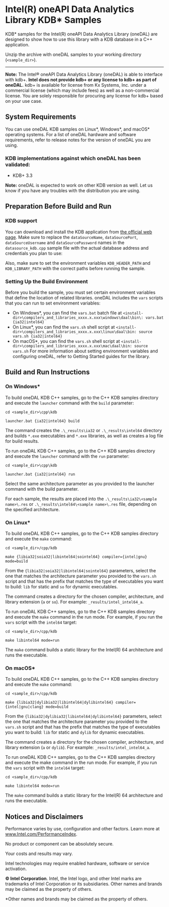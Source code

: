 # Intel(R) oneAPI Data Analytics Library KDB\* Samples

KDB\* samples for the Intel(R) oneAPI Data Analytics Library (oneDAL) are designed to show how to use this library with a KDB database in a C++ application.

Unzip the archive with oneDAL samples to your working directory (`<sample_dir>`).

-----------------------------------------------------------------------------------------------------------------------------------------
**Note:** The Intel® oneAPI Data Analytics Library (oneDAL) is able to interface with kdb+. **Intel does not provide kdb+ or any license to kdb+ as part of oneDAL.** kdb+ is available for license from Kx Systems, Inc. under a commercial license (which may include fees) as well as a non-commercial license. You are solely responsible for procuring any license for kdb+ based on your use case.

## System Requirements
You can use oneDAL KDB samples on Linux\*, Windows\*, and macOS\* operating systems. For a list of oneDAL hardware and software requirements, refer to release notes for the version of oneDAL you are using.

### KDB implementations against which oneDAL has been validated:
- KDB+ 3.3

**Note:** oneDAL is expected to work on other KDB version as well. Let us know if you have any troubles with the distribution you are using.

## Preparation Before Build and Run
### KDB support
You can download and install the KDB application from [the official web page][kdb]. Make sure to replace the `dataSourceName`, `dataSourcePort`, `dataSourceUsername` and `dataSourcePassword` names in the `datasource_kdb.cpp` sample file with the actual database address and credentials you plan to use:

Also, make sure to set the environment variables `KDB_HEADER_PATH` and `KDB_LIBRARY_PATH` with the correct paths before running the sample.

### Setting Up the Build Environment
Before you build the sample, you must set certain environment variables that define the location of related libraries. oneDAL includes the `vars` scripts that you can run to set environment variables:

- On Windows\*, you can find the `vars.bat` batch file at `<install-dir>\compilers_and_libraries_xxxx.x.xxx\windows\daal\bin\:
vars.bat {ia32|intel64}`
- On Linux\*, you can find the `vars.sh` shell script at `<install-dir>\compilers_and_libraries_xxxx.x.xxx\linux\daal\bin:
source vars.sh {ia32|intel64}`
- On macOS\*, you can find the `vars.sh` shell script at `<install-dir>\compilers_and_libraries_xxxx.x.xxx\mac\daal\bin:
source vars.sh`
For more information about setting environment variables and configuring oneDAL, refer to Getting Started guides for the library.

## Build and Run Instructions
### On Windows\*
To build oneDAL KDB C++ samples, go to the C++ KDB samples directory and execute the `launcher` command with the `build` parameter:

```
cd <sample_dir>\cpp\kdb

launcher.bat {ia32|intel64} build
```

The command creates the `.\_results\ia32` or `.\_results\intel64` directory and builds `*.exe` executables and `*.exe` libraries, as well as creates a log file for build results.

To run oneDAL KDB C++ samples, go to the C++ KDB samples directory and execute the `launcher` command with the `run` parameter:

```
cd <sample_dir>\cpp\kdb

launcher.bat {ia32|intel64} run
```

Select the same architecture parameter as you provided to the launcher command with the build parameter.

For each sample, the results are placed into the `.\_results\ia32\<sample name>\.res` or `.\_results\intel64\<sample name>\.res` file, depending on the specified architecture.

### On Linux\*
To build oneDAL KDB C++ samples, go to the C++ KDB samples directory and execute the `make` command:

```
cd <sample_dir>/cpp/kdb

make {libia32|soia32|libintel64|sointel64} compiler={intel|gnu} mode=build
```

From the `{libia32|soia32|libintel64|sointel64}` parameters, select the one that matches the architecture parameter you provided to the `vars.sh` script and that has the prefix that matches the type of executables you want to build: `lib` for static and `so` for dynamic executables.

The command creates a directory for the chosen compiler, architecture, and library extension (`a` or `so`). For example: `_results/intel_intel64_a`.

To run oneDAL KDB C++ samples, go to the C++ KDB samples directory and execute the `make` command in the run mode. For example, if you run the `vars` script with the `intel64` target:

```
cd <sample_dir>/cpp/kdb

make libintel64 mode=run
```

The `make` command builds a static library for the Intel(R) 64 architecture and runs the executable.

### On macOS\*
To build oneDAL KDB C++ samples, go to the C++ KDB samples directory and execute the `make` command:

```
cd <sample_dir>/cpp/kdb

make {libia32|dylibia32|libintel64|dylibintel64} compiler={intel|gnu|clang} mode=build
```

From the `{libia32|dylibia32|libintel64|dylibintel64}` parameters, select the one that matches the architecture parameter you provided to the `vars.sh` script and that has the prefix that matches the type of executables you want to build: `lib` for static and `dylib` for dynamic executables.

The command creates a directory for the chosen compiler, architecture, and library extension (`a` or `dylib`). For example: `_results/intel_intel64_a`.

To run oneDAL KDB C++ samples, go to the C++ KDB samples directory and execute the make command in the run mode. For example, if you run the `vars` script with the `intel64` target:

```
cd <sample_dir>/cpp/kdb

make libintel64 mode=run
```

The `make` command builds a static library for the Intel(R) 64 architecture and runs the executable.

## Notices and Disclaimers

Performance varies by use, configuration and other factors. Learn more at www.Intel.com/PerformanceIndex​.  

No product or component can be absolutely secure. 

Your costs and results may vary.

Intel technologies may require enabled hardware, software or service activation.

**&copy; Intel Corporation**. Intel, the Intel logo, and other Intel marks are trademarks of Intel Corporation or its subsidiaries.  Other names and brands may be claimed as the property of others.

\*Other names and brands may be claimed as the property of others.

<!-- Links -->
[kdb]: https://kx.com/download
